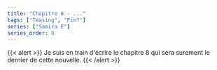 ```yaml
---
title: "Chapitre 8 - ..."
tags: ["Teasing", "Fin?"]
series: ["Samira E"]
series_order: 8
---
```

{{< alert >}}
Je suis en train d'écrire le chapitre 8 qui sera surement le dernier de cette nouvelle.
{{< /alert >}}